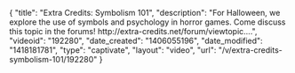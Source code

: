 {
    "title": "Extra Credits: Symbolism 101",
    "description": "For Halloween, we explore the use of symbols and psychology in horror games. Come discuss this topic in the forums! http:\/\/extra-credits.net\/forum\/viewtopic....",
    "videoid": "192280",
    "date_created": "1406055196",
    "date_modified": "1418181781",
    "type": "captivate",
    "layout": "video",
    "url": "\/v\/extra-credits-symbolism-101\/192280"
}